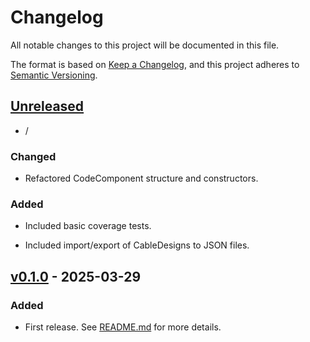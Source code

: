 # Changelog

All notable changes to this project will be documented in this file.

The format is based on [Keep a Changelog](https://keepachangelog.com/en/1.0.0/),
and this project adheres to [Semantic Versioning](https://semver.org/spec/v2.0.0.html).

## [Unreleased]

- /

### Changed

- Refactored CodeComponent structure and constructors.

### Added

- Included basic coverage tests.

- Included import/export of CableDesigns to JSON files.

## [v0.1.0] - 2025-03-29

### Added

- First release. See [README.md](https://github.com/Electa-Git/LineCableModels.jl/blob/main/README.md) for more details.

[Unreleased]: [https://github.com/Electa-Git/LineCableModels.jl/compare/v0.1.0...HEAD](https://github.com/Electa-Git/LineCableModels.jl/compare/v0.1.0...HEAD)
[v0.1.0]: [https://github.com/Electa-Git/LineCableModels.jl/releases/tag/v0.1.0](https://github.com/Electa-Git/LineCableModels.jl/releases/tag/v0.1.0)
